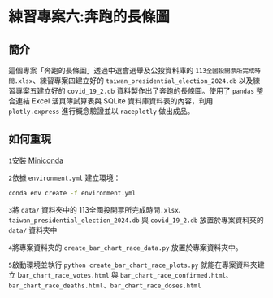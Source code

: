 # 練習專案六:奔跑的長條圖

## 簡介

這個專案「奔跑的長條圖」透過中選會選舉及公投資料庫的 `113全國投開票所完成時間.xlsx`、練習專案四建立好的 `taiwan_presidential_election_2024.db` 以及練習專案五建立好的 `covid_19_2.db` 資料製作出了奔跑的長條圖。使用了 `pandas` 整合連結 Excel 活頁簿試算表與 SQLite 資料庫資料表的內容，利用 `plotly.express` 進行概念驗證並以 `raceplotly` 做出成品。

## 如何重現
`1`安裝 [Miniconda](https://docs.anaconda.com/miniconda/)

`2`依據 `environment.yml` 建立環境：

```bash
conda env create -f environment.yml
```

`3`將 `data/` 資料夾中的 113全國投開票所完成時間`.xlsx、taiwan_presidential_election_2024.db` 與 `covid_19_2.db` 放置於專案資料夾的 `data/` 資料夾中

`4`將專案資料夾的 `create_bar_chart_race_data.py` 放置於專案資料夾中。

`5`啟動環境並執行 `python create_bar_chart_race_plots.py` 就能在專案資料夾建立 b`ar_chart_race_votes.html` 與 `bar_chart_race_confirmed.html`、`bar_chart_race_deaths.html`、`bar_chart_race_doses.html`